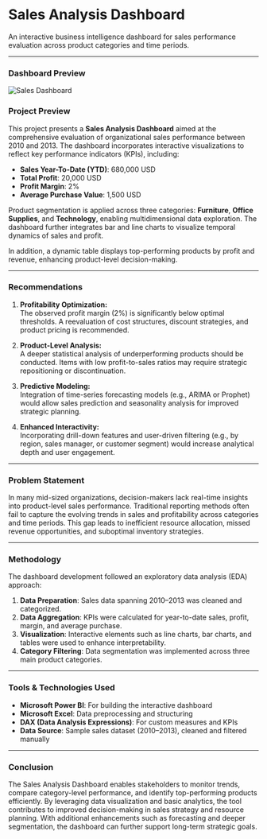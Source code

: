 # Sales Analysis Dashboard

An interactive business intelligence dashboard for sales performance evaluation across product categories and time periods.

---

### Dashboard Preview

![Sales Dashboard](#Sales-Analysis.PNG)

### Project Preview

This project presents a **Sales Analysis Dashboard** aimed at the comprehensive evaluation of organizational sales performance between 2010 and 2013. The dashboard incorporates interactive visualizations to reflect key performance indicators (KPIs), including:

- **Sales Year-To-Date (YTD)**: 680,000 USD  
- **Total Profit**: 20,000 USD  
- **Profit Margin**: 2%  
- **Average Purchase Value**: 1,500 USD

Product segmentation is applied across three categories: **Furniture**, **Office Supplies**, and **Technology**, enabling multidimensional data exploration. The dashboard further integrates bar and line charts to visualize temporal dynamics of sales and profit.

In addition, a dynamic table displays top-performing products by profit and revenue, enhancing product-level decision-making.

---

### Recommendations

1. **Profitability Optimization:**  
   The observed profit margin (2%) is significantly below optimal thresholds. A reevaluation of cost structures, discount strategies, and product pricing is recommended.

2. **Product-Level Analysis:**  
   A deeper statistical analysis of underperforming products should be conducted. Items with low profit-to-sales ratios may require strategic repositioning or discontinuation.

3. **Predictive Modeling:**  
   Integration of time-series forecasting models (e.g., ARIMA or Prophet) would allow sales prediction and seasonality analysis for improved strategic planning.

4. **Enhanced Interactivity:**  
   Incorporating drill-down features and user-driven filtering (e.g., by region, sales manager, or customer segment) would increase analytical depth and user engagement.

---

### Problem Statement

In many mid-sized organizations, decision-makers lack real-time insights into product-level sales performance. Traditional reporting methods often fail to capture the evolving trends in sales and profitability across categories and time periods. This gap leads to inefficient resource allocation, missed revenue opportunities, and suboptimal inventory strategies.

---

### Methodology

The dashboard development followed an exploratory data analysis (EDA) approach:

1. **Data Preparation**: Sales data spanning 2010–2013 was cleaned and categorized.  
2. **Data Aggregation**: KPIs were calculated for year-to-date sales, profit, margin, and average purchase.  
3. **Visualization**: Interactive elements such as line charts, bar charts, and tables were used to enhance interpretability.  
4. **Category Filtering**: Data segmentation was implemented across three main product categories.

---

### Tools & Technologies Used

- **Microsoft Power BI**: For building the interactive dashboard  
- **Microsoft Excel**: Data preprocessing and structuring  
- **DAX (Data Analysis Expressions)**: For custom measures and KPIs  
- **Data Source**: Sample sales dataset (2010–2013), cleaned and filtered manually

---

### Conclusion

The Sales Analysis Dashboard enables stakeholders to monitor trends, compare category-level performance, and identify top-performing products efficiently. By leveraging data visualization and basic analytics, the tool contributes to improved decision-making in sales strategy and resource planning. With additional enhancements such as forecasting and deeper segmentation, the dashboard can further support long-term strategic goals.

